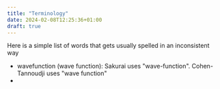```yaml
---
title: "Terminology"
date: 2024-02-08T12:25:36+01:00
draft: true
---
```


Here is a simple list of words that gets usually spelled in an inconsistent way
- wavefunction (wave function): Sakurai uses "wave-function". Cohen-Tannoudji uses "wave function"
- 